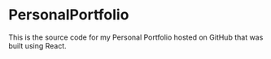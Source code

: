 # PersonalPortfolio
This is the source code for my Personal Portfolio hosted on GitHub that was built using React.
